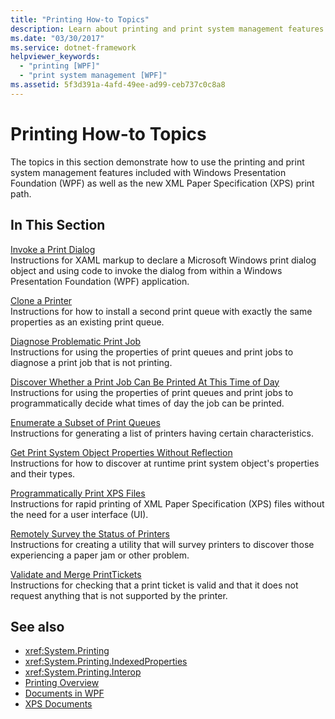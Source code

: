 ```yaml
---
title: "Printing How-to Topics"
description: Learn about printing and print system management features in this expanded list of printing how-to topics.
ms.date: "03/30/2017"
ms.service: dotnet-framework
helpviewer_keywords: 
  - "printing [WPF]"
  - "print system management [WPF]"
ms.assetid: 5f3d391a-4afd-49ee-ad99-ceb737c0c8a8
---
```

# Printing How-to Topics

The topics in this section demonstrate how to use the printing and print system management features included with Windows Presentation Foundation (WPF) as well as the new XML Paper Specification (XPS) print path.  
  
## In This Section  

[Invoke a Print Dialog](../documents/how-to-display-print-dialog.md)\
Instructions for XAML markup to declare a Microsoft Windows print dialog object and using code to invoke the dialog from within a Windows Presentation Foundation (WPF) application.  
  
[Clone a Printer](how-to-clone-a-printer.md)\
Instructions for how to install a second print queue with exactly the same properties as an existing print queue.  
  
[Diagnose Problematic Print Job](how-to-diagnose-problematic-print-job.md)\
Instructions for using the properties of print queues and print jobs to diagnose a print job that is not printing.  
  
[Discover Whether a Print Job Can Be Printed At This Time of Day](how-to-discover-whether-a-print-job-can-be-printed-at-this-time-of-day.md)\
Instructions for using the properties of print queues and print jobs to programmatically decide what times of day the job can be printed.  
  
[Enumerate a Subset of Print Queues](how-to-enumerate-a-subset-of-print-queues.md)\
Instructions for generating a list of printers having certain characteristics.  
  
[Get Print System Object Properties Without Reflection](how-to-get-print-system-object-properties-without-reflection.md)\
Instructions for how to discover at runtime print system object's properties and their types.  
  
[Programmatically Print XPS Files](../documents/how-to-print-xps-files.md)\
Instructions for rapid printing of XML Paper Specification (XPS) files without the need for a user interface (UI).  
  
[Remotely Survey the Status of Printers](how-to-remotely-survey-the-status-of-printers.md)\
Instructions for creating a utility that will survey printers to discover those experiencing a paper jam or other problem.  
  
[Validate and Merge PrintTickets](how-to-validate-and-merge-printtickets.md)\
Instructions for checking that a print ticket is valid and that it does not request anything that is not supported by the printer.  
  
## See also

- <xref:System.Printing>
- <xref:System.Printing.IndexedProperties>
- <xref:System.Printing.Interop>
- [Printing Overview](../documents/printing-overview.md)
- [Documents in WPF](documents-in-wpf.md)
- [XPS Documents](/windows/desktop/printdocs/documents)
